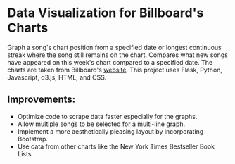 # Data Visualization for Billboard's Charts
Graph a song's chart position from a specified date or longest continuous streak where the song still remains on the chart. Compares what new songs have appeared on this week's chart compared to a specified date. The charts are taken from Billboard's [website](http://www.billboard.com/charts). This project uses Flask, Python, Javascript, d3.js, HTML, and CSS.


## Improvements:
* Optimize code to scrape data faster especially for the graphs.
* Allow multiple songs to be selected for a multi-line graph.
* Implement a more aesthetically pleasing layout by incorporating Bootstrap.
* Use data from other charts like the New York Times Bestseller Book Lists.
